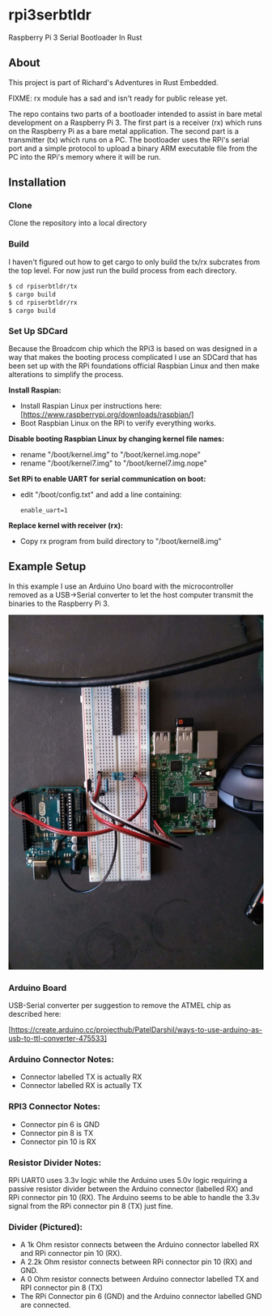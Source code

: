 # rpi3serbtldr

Raspberry Pi 3 Serial Bootloader In Rust

## About
This project is part of Richard's Adventures in Rust Embedded.

FIXME: rx module has a sad and isn't ready for public release yet.

The repo contains two parts of a bootloader intended to assist in bare metal development on a Raspberry Pi 3. The first part is a receiver (rx) which runs on the Raspberry Pi as a bare metal application. The second part is a transmitter (tx) which runs on a PC. The bootloader uses the RPi's serial port and a simple protocol to upload a binary ARM executable file from the PC into the RPi's memory where it will be run.

## Installation

### Clone

Clone the repository into a local directory

### Build

I haven't figured out how to get cargo to only build the tx/rx subcrates from the top level. For now just run the build process from each directory. 

```
$ cd rpiserbtldr/tx
$ cargo build
$ cd rpiserbtldr/rx
$ cargo build
```

### Set Up SDCard

Because the Broadcom chip which the RPi3 is based on was designed in a way that makes the booting process complicated I use an SDCard that has been set up with the RPi foundations official Raspbian Linux and then make alterations to simplify the process.

**Install Raspian:**

 * Install Raspian Linux per instructions here: [https://www.raspberrypi.org/downloads/raspbian/]
 * Boot Raspbian Linux on the RPi to verify everything works.

**Disable booting Raspbian Linux by changing kernel file names:**

 * rename "/boot/kernel.img" to "/boot/kernel.img.nope"
 * rename "/boot/kernel7.img" to "/boot/kernel7.img.nope"

**Set RPi to enable UART for serial communication on boot:**

 * edit "/boot/config.txt" and add a line containing:
   ```
   enable_uart=1
   ```

**Replace kernel with receiver (rx):**

 * Copy rx program from build directory to "/boot/kernel8.img"

## Example Setup

In this example I use an Arduino Uno board with the microcontroller removed as a USB->Serial converter to let the host computer transmit the binaries to the Raspberry Pi 3.

<img src="serial_setup.jpg" alt="Connections between the Raspberry Pi 3 and the Arduino Uno board" height="700" width="933"/>

### Arduino Board

USB-Serial converter per suggestion to remove the ATMEL chip as described here:

[https://create.arduino.cc/projecthub/PatelDarshil/ways-to-use-arduino-as-usb-to-ttl-converter-475533]

### Arduino Connector Notes:

 * Connector labelled TX is actually RX
 * Connector labelled RX is actually TX

### RPI3 Connector Notes:

 * Connector pin 6 is GND
 * Connector pin 8 is TX
 * Connector pin 10 is RX

### Resistor Divider Notes:

RPi UART0 uses 3.3v logic while the Arduino uses 5.0v logic requiring a passive resistor divider between the Arduino connector (labelled RX) and RPi connector pin 10 (RX). The Arduino seems to be able to handle the 3.3v signal from the RPi connector pin 8 (TX) just fine.

### Divider (Pictured):

 * A 1k Ohm resistor connects between the Arduino connector labelled RX and RPi connector pin 10 (RX).
 * A 2.2k Ohm resistor connects between RPi connector pin 10 (RX) and GND.
 * A 0 Ohm resistor connects between Arduino connector labelled TX and RPI connector pin 8 (TX)
 * The RPi Connector pin 6 (GND) and the Arduino connector labelled GND are connected.
